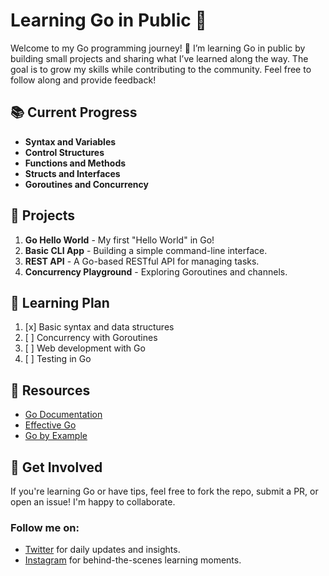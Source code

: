 # Learning Go in Public 🐹

Welcome to my Go programming journey! 🎯 I’m learning Go in public by building small projects and sharing what I’ve learned along the way. The goal is to grow my skills while contributing to the community. Feel free to follow along and provide feedback!

## 📚 Current Progress

- **Syntax and Variables**
- **Control Structures**
- **Functions and Methods**
- **Structs and Interfaces**
- **Goroutines and Concurrency**

## 🚀 Projects

1. **Go Hello World** - My first "Hello World" in Go!
2. **Basic CLI App** - Building a simple command-line interface.
3. **REST API** - A Go-based RESTful API for managing tasks.
4. **Concurrency Playground** - Exploring Goroutines and channels.

## 📝 Learning Plan

1. [x] Basic syntax and data structures
2. [ ] Concurrency with Goroutines
3. [ ] Web development with Go
4. [ ] Testing in Go

## 📖 Resources

- [Go Documentation](https://golang.org/doc/)
- [Effective Go](https://golang.org/doc/effective_go.html)
- [Go by Example](https://gobyexample.com/)

## 🙌 Get Involved

If you're learning Go or have tips, feel free to fork the repo, submit a PR, or open an issue! I'm happy to collaborate.

### Follow me on:
- [Twitter](https://twitter.com/yourhandle) for daily updates and insights.
- [Instagram](https://instagram.com/yourhandle) for behind-the-scenes learning moments.
